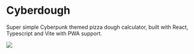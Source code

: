 # Cyberdough

Super simple Cyberpunk themed pizza dough calculator, built with React, Typescript and Vite with PWA support.

![](https://i.giphy.com/media/v1.Y2lkPTc5MGI3NjExdHQxZGF5OTR3eGJ3YmJ1NTBqbmtncGRsYmVvd2N5NnR4OHp5dTQ5NSZlcD12MV9pbnRlcm5hbF9naWZfYnlfaWQmY3Q9Zw/kN8P8JcB64fja/giphy.gif)
